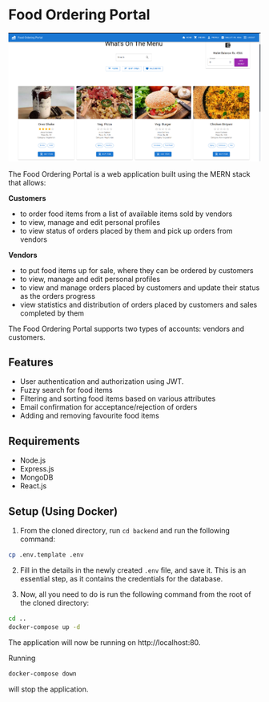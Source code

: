 # Food Ordering Portal

<p align="center">
<img src="images/preview_1.png">
</p>

The Food Ordering Portal is a web application built using the MERN stack that allows:

<b>Customers</b>

* to order food items from a list of available items sold by vendors
* to view, manage and edit personal profiles
* to view status of orders placed by them and pick up orders from vendors

<b>Vendors</b>

* to put food items up for sale, where they can be ordered by customers
* to view, manage and edit personal profiles
* to view and manage orders placed by customers and update their status as the orders progress
* view statistics and distribution of orders placed by customers and sales completed by them

The Food Ordering Portal supports two types of accounts: vendors and customers.

## Features

* User authentication and authorization using JWT.
* Fuzzy search for food items
* Filtering and sorting food items based on various attributes
* Email confirmation for acceptance/rejection of orders
* Adding and removing favourite food items

## Requirements

* Node.js
* Express.js
* MongoDB
* React.js

## Setup (Using Docker)

1. From the cloned directory, run `cd backend` and run the following command:
```bash
cp .env.template .env
```

2. Fill in the details in the newly created `.env` file, and save it. This is an essential step, as it contains the credentials for the database.

3. Now, all you need to do is run the following command from the root of the cloned directory:
```bash
cd ..
docker-compose up -d
```
The application will now be running on http://localhost:80.

Running
```bash
docker-compose down
```
will stop the application.
